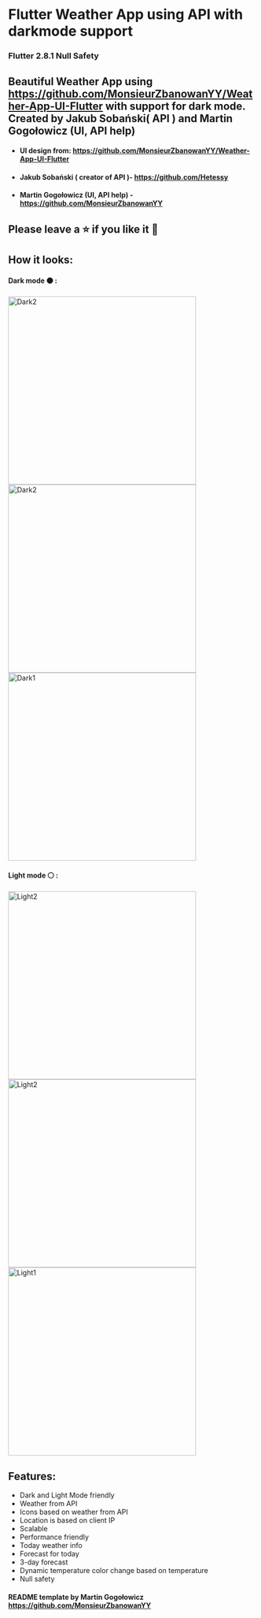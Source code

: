 # Flutter Weather App using API with darkmode support
### Flutter 2.8.1 Null Safety
## Beautiful Weather App using https://github.com/MonsieurZbanowanYY/Weather-App-UI-Flutter with support for dark mode. Created by Jakub Sobański( API ) and Martin Gogołowicz (UI, API help)
- #### UI design from: https://github.com/MonsieurZbanowanYY/Weather-App-UI-Flutter
- #### Jakub Sobański ( creator of API )- https://github.com/Hetessy
- #### Martin Gogołowicz (UI, API help) - https://github.com/MonsieurZbanowanYY

## Please leave a ⭐ if you like it 💙
## How it looks:
#### Dark mode ⚫ :
<img width="382" alt="Dark2" src="https://user-images.githubusercontent.com/81767518/146678200-1457487c-4968-4270-aa74-43de1f765051.gif">
<img width="382" alt="Dark2" src="https://user-images.githubusercontent.com/81767518/146678301-df7f1858-0625-401f-bc0b-1a90a15d0109.png">
<img width="382" alt="Dark1" src="https://user-images.githubusercontent.com/81767518/146678298-360218da-5156-403f-9a9d-3fb2a841de9a.png">

#### Light mode ⚪ :
<img width="382" alt="Light2" src="https://user-images.githubusercontent.com/81767518/146678319-81094d3b-56db-424d-a5bf-77fa8dacdaec.gif">
<img width="382" alt="Light2" src="https://user-images.githubusercontent.com/81767518/146678332-19cbc744-9a18-4855-8c1d-8bded219fa34.png">
<img width="382" alt="Light1" src="https://user-images.githubusercontent.com/81767518/146678331-b6d72f14-eaa6-4f02-957f-aaf56152d808.png">



## Features:
- Dark and Light Mode friendly
- Weather from API
- Icons based on weather from API
- Location is based on client IP
- Scalable
- Performance friendly
- Today weather info
- Forecast for today
- 3-day forecast
- Dynamic temperature color change based on temperature
- Null safety

#### README template by Martin Gogołowicz https://github.com/MonsieurZbanowanYY
